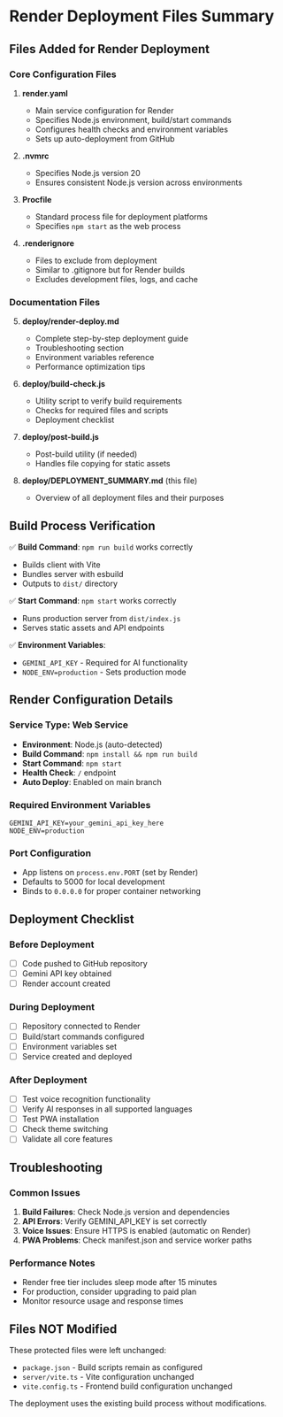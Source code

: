 # Render Deployment Files Summary

## Files Added for Render Deployment

### Core Configuration Files

1. **render.yaml**
   - Main service configuration for Render
   - Specifies Node.js environment, build/start commands
   - Configures health checks and environment variables
   - Sets up auto-deployment from GitHub

2. **.nvmrc**
   - Specifies Node.js version 20
   - Ensures consistent Node.js version across environments

3. **Procfile**
   - Standard process file for deployment platforms
   - Specifies `npm start` as the web process

4. **.renderignore**
   - Files to exclude from deployment
   - Similar to .gitignore but for Render builds
   - Excludes development files, logs, and cache

### Documentation Files

5. **deploy/render-deploy.md**
   - Complete step-by-step deployment guide
   - Troubleshooting section
   - Environment variables reference
   - Performance optimization tips

6. **deploy/build-check.js**
   - Utility script to verify build requirements
   - Checks for required files and scripts
   - Deployment checklist

7. **deploy/post-build.js**
   - Post-build utility (if needed)
   - Handles file copying for static assets

8. **deploy/DEPLOYMENT_SUMMARY.md** (this file)
   - Overview of all deployment files and their purposes

## Build Process Verification

✅ **Build Command**: `npm run build` works correctly
- Builds client with Vite
- Bundles server with esbuild
- Outputs to `dist/` directory

✅ **Start Command**: `npm start` works correctly
- Runs production server from `dist/index.js`
- Serves static assets and API endpoints

✅ **Environment Variables**: 
- `GEMINI_API_KEY` - Required for AI functionality
- `NODE_ENV=production` - Sets production mode

## Render Configuration Details

### Service Type: Web Service
- **Environment**: Node.js (auto-detected)
- **Build Command**: `npm install && npm run build`
- **Start Command**: `npm start`
- **Health Check**: `/` endpoint
- **Auto Deploy**: Enabled on main branch

### Required Environment Variables
```
GEMINI_API_KEY=your_gemini_api_key_here
NODE_ENV=production
```

### Port Configuration
- App listens on `process.env.PORT` (set by Render)
- Defaults to 5000 for local development
- Binds to `0.0.0.0` for proper container networking

## Deployment Checklist

### Before Deployment
- [ ] Code pushed to GitHub repository
- [ ] Gemini API key obtained
- [ ] Render account created

### During Deployment
- [ ] Repository connected to Render
- [ ] Build/start commands configured
- [ ] Environment variables set
- [ ] Service created and deployed

### After Deployment
- [ ] Test voice recognition functionality
- [ ] Verify AI responses in all supported languages
- [ ] Test PWA installation
- [ ] Check theme switching
- [ ] Validate all core features

## Troubleshooting

### Common Issues
1. **Build Failures**: Check Node.js version and dependencies
2. **API Errors**: Verify GEMINI_API_KEY is set correctly
3. **Voice Issues**: Ensure HTTPS is enabled (automatic on Render)
4. **PWA Problems**: Check manifest.json and service worker paths

### Performance Notes
- Render free tier includes sleep mode after 15 minutes
- For production, consider upgrading to paid plan
- Monitor resource usage and response times

## Files NOT Modified

These protected files were left unchanged:
- `package.json` - Build scripts remain as configured
- `server/vite.ts` - Vite configuration unchanged
- `vite.config.ts` - Frontend build configuration unchanged

The deployment uses the existing build process without modifications.